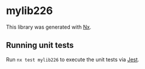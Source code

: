 # mylib226

This library was generated with [Nx](https://nx.dev).

## Running unit tests

Run `nx test mylib226` to execute the unit tests via [Jest](https://jestjs.io).
